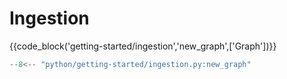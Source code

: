 # Ingestion


{{code_block('getting-started/ingestion','new_graph',['Graph'])}}

```python exec="on" result="text" session="getting-started/ingestion"
--8<-- "python/getting-started/ingestion.py:new_graph"
```
